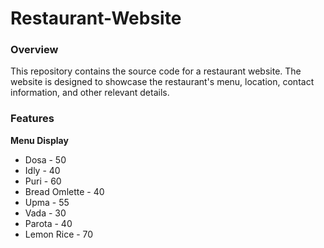 <b><h1>Restaurant-Website</h1></b>
<b><h3>Overview</h3></b>
<p>This repository contains the source code for a restaurant website. The website is designed to showcase the restaurant's menu, location, contact information, and other relevant details.</p>
<b><h3>Features</h3></b>
<p><b>Menu Display</b></p>
<ul>
<li>Dosa - 50</li>
<li>Idly - 40</li>
<li>Puri - 60</li>
<li>Bread Omlette - 40</li>
<li>Upma - 55</li>
<li>Vada - 30</li>
<li>Parota - 40</li>
<li>Lemon Rice - 70</li>
</ul>
